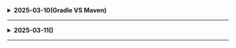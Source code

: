 <details>
  # 25.03.10 (월)
<summary><b>2025-03-10(Gradle VS Maven)</b></summary>

# Maven과 Gradle 개념 및 차이점

## Maven

### 개념
Maven은 Apache Software Foundation에서 개발한 Java 프로젝트 관리 및 빌드 도구. 주로 Java 개발에서 사용되며, 프로젝트의 빌드, 문서화, 의존성 관리, 보고서 생성 등을 지원.

Maven은 **Project Object Model (POM)**을 기반으로 하며, 프로젝트의 구조와 빌드 과정을 표준화합니다. POM은 XML 형식의 `pom.xml` 파일로 표현.

### 주요 기능
- **빌드 및 배포**: 프로젝트의 빌드, 테스트, 패키징, 배포를 자동화.
- **의존성 관리**: 프로젝트에 필요한 라이브러리를 자동으로 관리.
- **문서화**: 프로젝트 문서를 생성하고 관리.
- **플러그인 확장성**: 다양한 플러그인을 통해 기능 확장.

## Gradle

### 개념
Gradle은 Java, Kotlin, Groovy 등 다양한 언어로 개발된 빌드 자동화 도구입니다. Maven과 Apache Ant의 단점을 보완하여 개발.

Gradle은 Groovy나 Kotlin 기반의 **DSL(Domain Specific Language)**을 사용하여 빌드 스크립트를 작성합니다. 이는 XML보다 더 유연하고 표현력이 좋음.

### 주요 기능
- **INCREMENTAL BUILD**: 변경된 부분만 빌드하여 빌드 시간을 단축.
- **BUILD CACHE**: 이전 빌드 결과를 캐싱하여 빌드 속도를 향상시.
- **멀티 프로젝트 지원**: 복잡한 프로젝트 구조를 효율적으로 관리.
- **플러그인 확장성**: 다양한 플러그인을 통해 기능을 확장.

## Maven과 Gradle의 차이점

| **항목**               | **Maven**                          | **Gradle**                          |
|------------------------|------------------------------------|-------------------------------------|
| **빌드 스크립트 언어**  | XML 기반                           | Groovy, Kotlin 기반                |
| **유연성 및 커스터마이즈** | 표준화된 구조를 따르며 유연성이 적음 | 코드로 작성할 수 있어 유연성 높음   |
| **성능**               | 빌드 속도가 상대적으로 느림         | Incremental Build, Build Cache로 빠름 |
| **멀티 프로젝트 지원**  | 가능하지만 복잡함                  | 복잡한 구조도 쉽게 관리 가능       |
| **의존성 관리**         | 의존성 관리 가능, 제한적           | 더 유연하고 충돌 해결 기능 제공   |
| **커뮤니티 및 지원**    | 오랜 역사와 널리 사용됨             | Android 개발에서 주로 사용됨, 활발한 지원 |

## 결론
Maven은 표준화된 빌드 프로세스를 제공하며 안정적이고, Gradle은 유연성과 성능에서 강점.

</details>

---------------------------------------
<details>
  <summary><b>2025-03-11()</b></summary>

</details>

---------------------------------------
